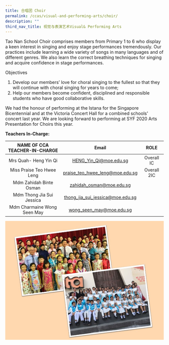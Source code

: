 ```yaml
---
title: 合唱团 Choir
permalink: /ccas/visual-and-performing-arts/choir/
description: ""
third_nav_title: 视觉与表演艺术Visual& Performing Arts
---
```

Tao Nan School Choir comprises members from Primary 1 to 6 who display a keen interest in singing and enjoy stage performances tremendously. Our practices include learning a wide variety of songs in many languages and of different genres. We also learn the correct breathing techniques for singing and acquire confidence in stage performances.

Objectives
1.  Develop our members’ love for choral singing to the fullest so that they will continue with choral singing for years to come;
2.  Help our members become confident, disciplined and responsible students who have good collaborative skills.

We had the honour of performing at the Istana for the Singapore Bicentennial and at the Victoria Concert Hall for a combined schools' concert last year. We are looking forward to performing at SYF 2020 Arts Presentation for Choirs this year.

**Teachers In-Charge:**

| NAME OF CCA<br>TEACHER-IN-CHARGE |               Email              |     ROLE    |
|:--------------------------------:|:--------------------------------:|:-----------:|
|       Mrs Quah- Heng Yin Qi      |      HENG_Yin_Qi@moe.edu.sg      |  Overall IC |
|     Miss Praise Teo Hwee Leng    |  praise_teo_hwee_leng@moe.edu.sg | Overall 2IC |
|      Mdm Zahidah Binte Osman     |     zahidah_osman@moe.edu.sg     |             |
|     Mdm Thong Jia Sui Jessica    | thong_jia_sui_jessica@moe.edu.sg |             |
|    Mdm Charmaine Wong Seen May   |     wong_seen_may@moe.edu.sg     |             |

![](/images/Slide24.jpg)